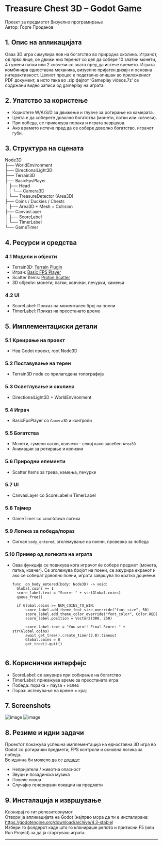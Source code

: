 # Treasure Chest 3D – Godot Game

Проект за предметот Визуелно програмирање  
Автор: Ѓорге Проданов

## 1. Опис на апликацијата

Оваа 3D игра симулира лов на богатство во природна околина. Играчот, од прво лице, се движи низ теренот со цел да собере 10 златни монети, 4 гумени патки или 2 ковчези со злато пред да истече времето. Играта комбинира едноставна механика, визуелно пријатен дизајн и основна интерактивност.
Целиот процес е подетално опишан во приложениот PDF документ, а исто така во .zip фајлот ‘Gameplay videos.7z’ се содржани видео записи од gameplay на играта.

## 2. Упатство за користење

- Користете W/A/S/D за движење и глувче за ротирање на камерата.
- Целта е да соберете доволно богатства (монети, патки или ковчези).
- При победа, се прикажува порака и играта завршува.
- Ако времето истече пред да се собере доволно богатство, играчот губи.

## 3. Структура на сцената

Node3D
<br>
├── WorldEnvironment
<br>
├── DirectionalLight3D
<br>
├── Terrain3D
<br>
├── BasicFpsPlayer
<br>
│ ├── Head
<br>
│ │ └── Camera3D
<br>
│ └── TreasureDetector (Area3D)
<br>
├── Coins / Duckies / Chests
<br>
│ ├── Area3D + Mesh + Collision
<br>
├── CanvasLayer
<br>
│ ├── ScoreLabel
<br>
│ └── TimerLabel
<br>
└── GameTimer

## 4. Ресурси и средства

### 4.1 Модели и објекти
- Terrain3D: [Terrain Plugin](https://github.com/TokisanGames/Terrain3D)
- Играч: [Basic FPS Player](https://godotengine.org/asset-library/asset/2439)
- Scatter Items: [Proton Scatter](https://godotengine.org/asset-library/asset/1866)
- 3D објекти: монети, патки, ковчези, печурки, камења

### 4.2 UI
- ScoreLabel: Приказ на моментален број на поени
- TimerLabel: Приказ на преостанато време

## 5. Имплементациски детали

### 5.1 Креирање на проект
- Нов Godot проект, root Node3D

### 5.2 Поставување на терен
- Terrain3D node со прилагодена топографија

### 5.3 Осветлување и околина
- DirectionalLight3D + WorldEnvironment

### 5.4 Играч
- BasicFpsPlayer со `Camera3D` и контроли

### 5.5 Богатства
- Монети, гумени патки, ковчези – секој како засебен `Area3D`
- Анимации за ротирање и колизии

### 5.6 Природни елементи
- Scatter Items за трева, камења, печурки

### 5.7 UI
- CanvasLayer со ScoreLabel и TimerLabel

### 5.8 Тајмер
- GameTimer со countdown логика

### 5.9 Логика за победа/пораз
- Сигнал `body_entered`, зголемување на поени, проверка за победа
### 5.10 Пример од логиката на играта

- Оваа функција се повикува кога играчот ќе собере предмет (монета, патка, ковчег). Се зголемува бројот на поени, се ажурира екранот и ако се соберат доволно поени, играта завршува по кратко доцнење:

  ```gdscript
  func _on_body_entered(body: Node3D) -> void:
  	Global.coins += 1
  	score_label.text = "Score: " + str(Global.coins)
  	queue_free()
  
  	if Global.coins >= NUM_COINS_TO_WIN:
  		score_label.add_theme_font_size_override("font_size", 50)
  		score_label.add_theme_color_override("font_color", Color.RED)
  		score_label.position = Vector2(300, 250)
  		
  		score_label.text = "You win!! Final Score: " + str(Global.coins)
  		await get_tree().create_timer(3.0).timeout  
  		Global.coins = 0
  		get_tree().quit()


## 6. Кориснички интерфејс

- ScoreLabel: се ажурира при собирање на богатство
- TimerLabel: прикажува време за преостаната игра
- Победа: порака + пауза + излез
- Пораз: истекување на време = крај

## 7. Screenshots

![image](https://github.com/user-attachments/assets/aaf5e047-3f01-4578-a881-cc6a416be5d0)
![image](https://github.com/user-attachments/assets/771132c1-d16d-4403-b889-ce3d96315721)


## 8. Резиме и идни задачи

Проектот покажува успешна имплементација на едноставна 3D игра во Godot со ротирачки предмети, FPS контроли и основна логика за победа.  
Во иднина би можело да се додаде:
- Непријатели / животна опасност
- Звуци и позадинска музика
- Повеќе нивоа
- Случајно генерирани локации на предмети

## 9. Инсталација и извршување

Клонирај го гит репозиториумот.  
Отвори ја апликацијата на Godot (најпрво мора да ти е инсталирана: <https://godotengine.org/download/archive/4.3-stable>)  
Избери го фолдерот каде што го клонираше репото и притисни F5 (или Run Project) за да ја стартуваш играта.

---
